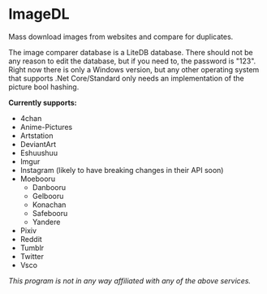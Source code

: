 # ImageDL
Mass download images from websites and compare for duplicates.

The image comparer database is a LiteDB database. There should not be any reason to edit the database, but if you need to, the password is "123".
Right now there is only a Windows version, but any other operating system that supports .Net Core/Standard only needs an implementation of the picture bool hashing.

**Currently supports:**
* 4chan
* Anime-Pictures
* Artstation
* DeviantArt
* Eshuushuu
* Imgur
* Instagram (likely to have breaking changes in their API soon)
* Moebooru
  * Danbooru
  * Gelbooru
  * Konachan
  * Safebooru
  * Yandere
* Pixiv
* Reddit
* Tumblr
* Twitter
* Vsco

*This program is not in any way affiliated with any of the above services.*
